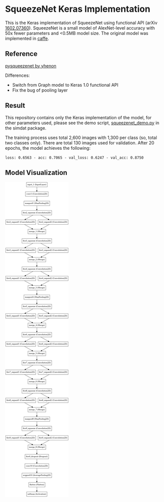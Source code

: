 # SqueezeNet Keras Implementation
This is the Keras implementation of SqueezeNet using functional API (arXiv [1602.07360](https://arxiv.org/pdf/1602.07360.pdf)).
SqueezeNet is a small model of AlexNet-level accuracy with 50x fewer parameters and <0.5MB model size.
The original model was implemented in [caffe](https://github.com/DeepScale/SqueezeNet).

## Reference
[pysqueezenet by yhenon](https://github.com/yhenon/pysqueezenet)

Differences:
* Switch from Graph model to Keras 1.0 functional API
* Fix the bug of pooling layer 

## Result
This repository contains only the Keras implementation of the model, for other parameters used, please see the demo script, [squeezenet_demo.py](https://github.com/tammyyang/simdat/blob/devel/examples/keras/squeezenet_demo.py) in the simdat package.

The training process uses total 2,600 images with 1,300 per class (so, total two classes only).
There are total 130 images used for validation. After 20 epochs, the model achieves the following:
```
loss: 0.6563 - acc: 0.7065 - val_loss: 0.6247 - val_acc: 0.8750
```

## Model Visualization
![](model.png)
